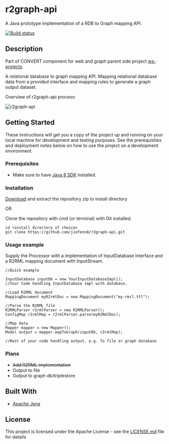 # r2graph-api

A Java prototype implementation of a RDB to Graph mapping API.

[![Build status](https://travis-ci.org/jiefenn8/r2graph-api.svg?branch=master)](https://travis-ci.org/jiefenn8/r2graph-api)

## Description

Part of CONVERT component for web and graph parent side project [ws-projects](https://github.com/jiefenn8/ws-projects).

A relational database to graph mapping API. Mapping relational database data from a provided interface and mapping rules to generate a graph output dataset. 

Overview of r2graph-api process:

![r2graph-api](https://user-images.githubusercontent.com/42923689/53843879-c1fcd880-4008-11e9-8919-0b6b5e620f8c.png)

## Getting Started

These instructions will get you a copy of the project up and running on your local machine for development and testing purposes. See the prerequisties and deployment notes below on how to use the project on a development environment.

### Prerequisites

 * Make sure to have [Java 8 SDK](https://www.oracle.com/technetwork/java/javase/downloads/jdk8-downloads-2133151.html) installed.

### Installation

[Download](https://github.com/jiefenn8/r2graph-api/archive/master.zip) and extract the repository zip to install directory

OR

Clone the repository with cmd (or terminal) with Git installed.
```
cd <install directory of choice>
git clone https://github.com/jiefenn8/r2graph-api.git
```

### Usage example

Supply the Processor with a implementation of InputDatabase interface and a R2RML mapping document with InputStream.
```
//Quick example

InputDatabase inputDb = new YourInputDatabaseImpl();
//Your Code handling InputDatabase impl with database.

//Load R2RML document 
MappingDocument myR2rmlDoc = new MappingDocument("my-rmrl.ttl");

//Parse the R2RML file
R2RMLParser r2rmlParser = new R2RMLParser();
ConfigMap r2rmlMap = r2rmlParser.parse(myR2RmlDoc);

//Map data
Mapper mapper = new Mapper();
Model output = mapper.mapToGraph(inputDb, r2rmlMap);

//Rest of your code handling output. e.g. To file or graph database
```

### Plans

* ~~Add R2RML implementation~~
* Output to file 
* Output to graph db/triplestore

## Built With

* [Apache Jena](https://jena.apache.org/ "Apache Jena - Java") 

## License

This project is licensed under the Apache License - see the [LICENSE.md](LICENSE.md) file for details
